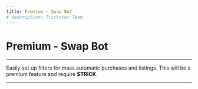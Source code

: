 ```yaml
---
title: Premium - Swap Bot
# description: Trickster Team
---
```


# Premium - Swap Bot

---

Easily set up filters for mass automatic purchases and listings. This will be a premium feature and require **$TRICK**.

---